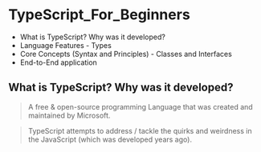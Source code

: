 # TypeScript_For_Beginners

- What is TypeScript? Why was it developed?
- Language Features - Types
- Core Concepts (Syntax and Principles) - Classes and Interfaces
- End-to-End application

What is TypeScript? Why was it developed? 
-----------------------------------------
> A free & open-source programming Language that was created and maintained by Microsoft. 

> TypeScript attempts to address / tackle the quirks and weirdness in the JavaScript (which was developed years ago). 
